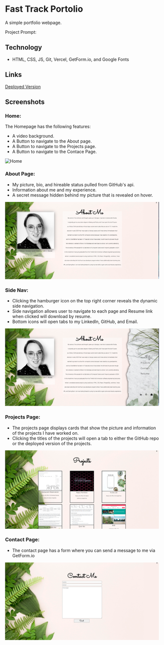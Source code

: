 # Fast Track Portolio
A simple portfolio webpage.

Project Prompt:

## Technology

- HTML, CSS, JS, Git, Vercel, GetForm.io, and Google Fonts

## Links

[Deployed Version](https://fast-track-portfolio.vercel.app/)

## Screenshots 
### Home:

The Homepage has the following features:

- A video background.
- A Button to navigate to the About page.
- A Button to navigate to the Projects page.
- A Button to navigate to the Contace Page.

![Home](FtPortAssets/FtPortHome.PNG)

### About Page:

- My picture, bio, and hireable status pulled from GitHub's api.
- Information about me and my experience.
- A secret message hidden behind my picture that is revealed on hover.

![About](FtPortAssets/FtPortAbout.PNG)

### Side Nav:

- Clicking the hamburger icon on the top right corner reveals the dynamic side navigation.
- Side navigation allows user to navigate to each page and Resume link when clicked will download by resume.
- Bottom icons will open tabs to my LinkedIn, GitHub, and Email.

![SideNav](FtPortAssets/FtPortAboutSideNav.PNG)

### Projects Page:

- The projects page displays cards that show the picture and information of the projects I have worked on.
- Clicking the titles of the projects will open a tab to either the GitHub repo or the deployed version of the projects.

![Projects](FtPortAssets/FtPortProjects.PNG)

### Contact Page:

- The contact page has a form where you can send a message to me via GetForm.io

![Contact](FtPortAssets/FtPortContact.PNG)
